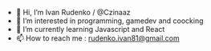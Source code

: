 - 👋 Hi, I’m Ivan Rudenko / @Czinaaz
- 👀 I’m interested in programming, gamedev and coocking 
- 🌱 I’m currently learning Javascript and React
- 📫 How to reach me : rudenko.ivan81@gmail.com

<!---
Czinaaz/Czinaaz is a ✨ special ✨ repository because its `README.md` (this file) appears on your GitHub profile.
You can click the Preview link to take a look at your changes.
--->
